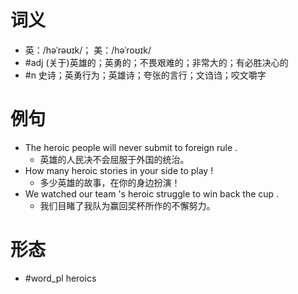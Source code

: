 # 词义
- 英：/həˈrəʊɪk/； 美：/həˈroʊɪk/
- #adj (关于)英雄的；英勇的；不畏艰难的；非常大的；有必胜决心的
- #n 史诗；英勇行为；英雄诗；夸张的言行；文诌诌；咬文嚼字
# 例句
- The heroic people will never submit to foreign rule .
	- 英雄的人民决不会屈服于外国的统治。
- How many heroic stories in your side to play !
	- 多少英雄的故事，在你的身边扮演！
- We watched our team 's heroic struggle to win back the cup .
	- 我们目睹了我队为赢回奖杯所作的不懈努力。
# 形态
- #word_pl heroics
